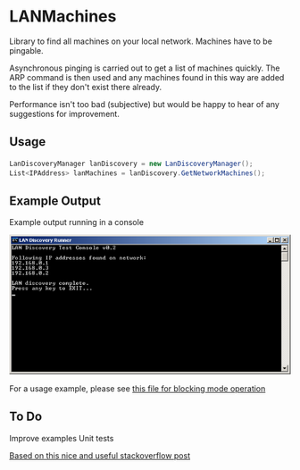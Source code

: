 LANMachines
===========

Library to find all machines on your local network.
Machines have to be pingable.

Asynchronous pinging is carried out to get a list of machines quickly.
The ARP command is then used and any machines found in this way are added to the list if they don't exist there already.

Performance isn't too bad (subjective) but would be happy to hear of any suggestions for improvement.

Usage
-----

```c#
LanDiscoveryManager lanDiscovery = new LanDiscoveryManager();
List<IPAddress> lanMachines = lanDiscovery.GetNetworkMachines();
```
Example Output
--------------

Example output running in a console

![run image](./assets/lanConsoleRun.PNG "Example Run")

For a usage example, please see [this file for blocking mode operation](https://github.com/RedSpiderMkV/LANMachines/blob/master/src/LANMachines/LanMachinesRunner/LanDiscoveryBlocking.cs)

To Do
-----

Improve examples
Unit tests

[Based on this nice and useful stackoverflow post](http://stackoverflow.com/questions/4042789/how-to-get-ip-of-all-hosts-in-lan)

